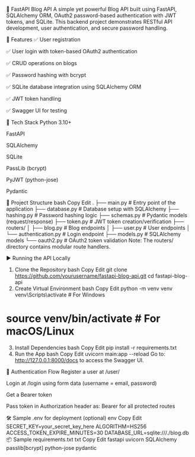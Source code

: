 🚀 FastAPI Blog API
A simple yet powerful Blog API built using FastAPI, SQLAlchemy ORM, OAuth2 password-based authentication with JWT tokens, and SQLite. This backend project demonstrates RESTful API development, user authentication, and secure password handling.

📂 Features
✅ User registration

✅ User login with token-based OAuth2 authentication

✅ CRUD operations on blogs

✅ Password hashing with bcrypt

✅ SQLite database integration using SQLAlchemy ORM

✅ JWT token handling

✅ Swagger UI for testing

🔧 Tech Stack
Python 3.10+

FastAPI

SQLAlchemy

SQLite

PassLib (bcrypt)

PyJWT (python-jose)

Pydantic

📁 Project Structure
bash
Copy
Edit
.
├── main.py                  # Entry point of the application
├── database.py              # Database setup with SQLAlchemy
├── hashing.py               # Password hashing logic
├── schemas.py               # Pydantic models (request/response)
├── token.py                 # JWT token creation/verification
├── routers/
│   ├── blog.py              # Blog endpoints
│   ├── user.py              # User endpoints
│   └── authentication.py    # Login endpoint
├── models.py                # SQLAlchemy models
└── oauth2.py                # OAuth2 token validation
Note: The routers/ directory contains modular route handlers.

▶️ Running the API Locally
1. Clone the Repository
bash
Copy
Edit
git clone https://github.com/yourusername/fastapi-blog-api.git
cd fastapi-blog-api
2. Create Virtual Environment
bash
Copy
Edit
python -m venv venv
venv\Scripts\activate    # For Windows
# source venv/bin/activate  # For macOS/Linux
3. Install Dependencies
bash
Copy
Edit
pip install -r requirements.txt
4. Run the App
bash
Copy
Edit
uvicorn main:app --reload
Go to: http://127.0.0.1:8000/docs to access the Swagger UI.

🔐 Authentication Flow
Register a user at /user/

Login at /login using form data (username = email, password)

Get a Bearer token

Pass token in Authorization header as: Bearer <token> for all protected routes

🛠 Sample .env for deployment (optional)
env
Copy
Edit
SECRET_KEY=your_secret_key_here
ALGORITHM=HS256
ACCESS_TOKEN_EXPIRE_MINUTES=30
DATABASE_URL=sqlite:///./blog.db
📦 Sample requirements.txt
txt
Copy
Edit
fastapi
uvicorn
SQLAlchemy
passlib[bcrypt]
python-jose
pydantic
